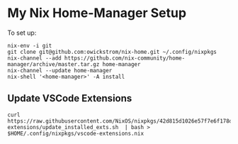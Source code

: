 # My Nix Home-Manager Setup

To set up:

```
nix-env -i git
git clone git@github.com:owickstrom/nix-home.git ~/.config/nixpkgs
nix-channel --add https://github.com/nix-community/home-manager/archive/master.tar.gz home-manager
nix-channel --update home-manager
nix-shell '<home-manager>' -A install
```

## Update VSCode Extensions

```
curl https://raw.githubusercontent.com/NixOS/nixpkgs/42d815d1026e57f7e6f178de5a280c14f7aba1a5/pkgs/misc/vscode-extensions/update_installed_exts.sh  | bash > $HOME/.config/nixpkgs/vscode-extensions.nix
```
